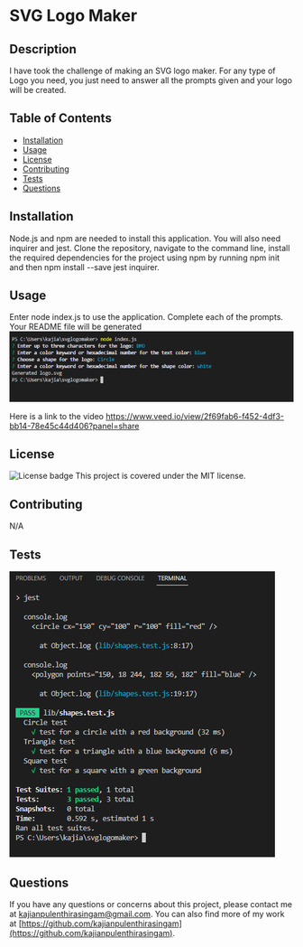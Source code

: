 # SVG Logo Maker

  ## Description
  I have took the challenge of making an SVG logo maker. For any type of Logo you need, you just need to answer all the prompts given and your logo will be created.

  ## Table of Contents
  - [Installation](#installation)
  - [Usage](#usage)
  - [License](#license)
  - [Contributing](#contributing)
  - [Tests](#tests)
  - [Questions](#questions)

  ## Installation
  Node.js and npm are needed to install this application. You will also need inquirer and jest. Clone the repository, navigate to the command line, install the required dependencies for the project using npm by running npm init and then npm install --save jest inquirer.
  ## Usage
  Enter node index.js to use the application. Complete each of the prompts.
  Your README file will be generated
  ![Demo](Capture.PNG)
  
  Here is a link to the video 
  https://www.veed.io/view/2f69fab6-f452-4df3-bb14-78e45c44d406?panel=share

  ## License
  ![License badge](https://img.shields.io/badge/license-MIT-green.svg)
  This project is covered under the MIT license.

  ## Contributing
  N/A

  ## Tests
  ![Test](test.PNG)

  ## Questions
  If you have any questions or concerns about this project, please contact me at kajianpulenthirasingam@gmail.com.
  You can also find more of my work at [https://github.com/kajianpulenthirasingam](https://github.com/kajianpulenthirasingam).


